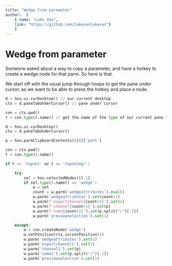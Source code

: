 ```yaml
---
title: "Wedge from parameter"
author:  [
	{ name: "Luke Van",
	link: "https://github.com/lukevanlukevan"}
	]
---
```


# Wedge from parameter

Someone asked about a way to copy a parameter, and have a hotkey to create a wedge node for that parm. So here is that.

We start off with the usual jump through hoops to get the pane under cursor, as we want to be able to press the hotkey and place a node.

```python
d = hou.ui.curDesktop() // our current desktop
ctx = d.paneTabUnderCursor() // pane under cursor

con = ctx.pwd()
t = con.type().name() // get the name of the type of our current pane tab. ie 'network editor'
```

```python
d = hou.ui.curDesktop()
ctx = d.paneTabUnderCursor()

p = hou.parmClipboardContents()[0]['path']

con = ctx.pwd()
t = con.type().name()

if t == 'topnet' or t == 'topnetmgr':

    try:
        sel = hou.selectedNodes()[-1]
        if sel.type().name() == 'wedge':
            w = sel
            count = w.parm('wedgeattributes').eval()
            w.parm('wedgeattributes').set(count+1)
            w.parm(f'exportchannel{count+1}').set(1)
            w.parm(f'channel{count+1}').set(p)
            w.parm(f'name{count+1}').set(p.split("/")[-1])
            w.parm('previewselection').set(1)

    except:
        w = con.createNode('wedge')
        w.setPosition(ctx.cursorPosition())
        w.parm('wedgeattributes').set(1)
        w.parm('exportchannel1').set(1)
        w.parm('channel1').set(p)
        w.parm('name1').set(p.split("/")[-1])
        w.parm('previewselection').set(1)
```

